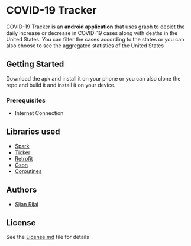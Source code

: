 # COVID-19 Tracker

COVID-19 Tracker is an **android application** that uses graph to depict the daily increase or decrease in COVID-19 cases along
with deaths in the United States. You can filter the cases according to the states or you can also choose to see the aggregated
statistics of the United States

## Getting Started
Download the apk and install it on your phone or you can also clone the repo and build it and install it on your device.

### Prerequisites
* Internet Connection

## Libraries used
* [Spark](https://github.com/robinhood/spark)
* [Ticker](https://github.com/robinhood/ticker)
* [Retrofit](https://github.com/square/retrofit)
* [Gson](https://github.com/google/gson)
* [Coroutines](https://github.com/Kotlin/kotlinx.coroutines)

## Authors
* [Sijan Rijal](https://github.com/sijanr)

## License
See the [License.md](./LICENSE) file for details

